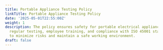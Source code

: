 ```yaml
---
title: Portable Appliance Testing Policy
linkTitle: Portable Appliance Testing Policy
date: '2025-05-01T22:55:00Z'
weight: 1
description: The policy ensures safety for portable electrical appliances through
  regular testing, employee training, and compliance with ISO 45001 standards, aiming
  to minimize risks and maintain a safe working environment.
draft: false
---
```



<!-- Unsupported block type: unsupported -->